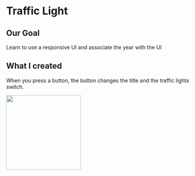 # Traffic Light

## Our Goal

Learn to use a responsive UI and associate the year with the UI

## What I created

When you press a button, the button changes the title and the traffic lights switch.

<img src="https://github.com/Alexander2990/TrafficLight/assets/64682381/a1217d12-89df-4ea9-922a-395884fdd403" width="200">
